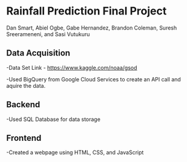 # Rainfall Prediction Final Project
Dan Smart, Abiel Ogbe, Gabe Hernandez, Brandon Coleman, Suresh Sreerameneni, and Sasi Vutukuru

## Data Acquisition
-Data Set Link - https://www.kaggle.com/noaa/gsod

-Used BigQuery from Google Cloud Services to create an API call and aquire the data.


## Backend
-Used SQL Database for data storage

## Frontend
-Created a webpage using HTML, CSS, and JavaScript

